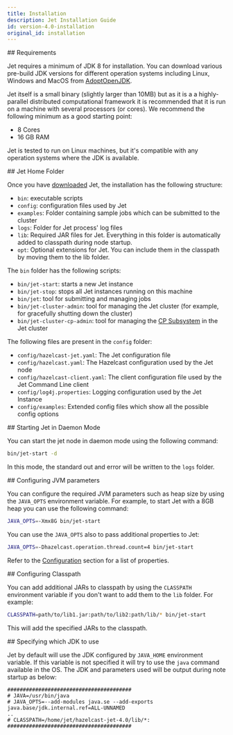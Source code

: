```yaml
---
title: Installation
description: Jet Installation Guide
id: version-4.0-installation
original_id: installation
---
```


## Requirements

Jet requires a minimum of JDK 8 for installation. You can download
various pre-build JDK versions for different operation systems
including Linux, Windows and MacOS from [AdoptOpenJDK](https://adoptopenjdk.net/).

Jet itself is a small binary (slightly larger than 10MB) but as it is a
a highly-parallel distributed computational framework it is recommended
that it is run on a machine with several processors (or cores). We
recommend the following minimum as a good starting point:

* 8 Cores
* 16 GB RAM

Jet is tested to run on Linux machines, but it's compatible with any
operation systems where the JDK is available.

## Jet Home Folder

Once you have [downloaded](/download) Jet, the installation has the
following structure:

* `bin`: executable scripts
* `config`: configuration files used by Jet
* `examples`: Folder containing sample jobs which can be submitted to
  the cluster
* `logs`: Folder for Jet process' log files  
* `lib`: Required JAR files for Jet. Everything in this folder is
  automatically added to classpath during node startup.
* `opt`: Optional extensions for Jet. You can include them in the
  classpath by moving them to the lib folder.

The `bin` folder has the following scripts:

* `bin/jet-start`: starts a new Jet instance
* `bin/jet-stop`: stops all Jet instances running on this machine
* `bin/jet`: tool for submitting and managing jobs
* `bin/jet-cluster-admin`: tool for managing the Jet cluster (for
  example, for gracefully shutting down the cluster)
* `bin/jet-cluster-cp-admin`: tool for managing the
  [CP Subsystem](../api/data-structures#cp-subsystem) in the Jet cluster

The following files are present in the `config` folder:

* `config/hazelcast-jet.yaml`: The Jet configuration file
* `config/hazelcast.yaml`: The Hazelcast configuration used by the Jet
  node
* `config/hazelcast-client.yaml`: The client configuration file used by
  the Jet Command Line client
* `config/log4j.properties`: Logging configuration used by the Jet
  Instance
* `config/examples`: Extended config files which show all the possible
  config options

## Starting Jet in Daemon Mode

You can start the jet node in daemon mode using the following command:

```bash
bin/jet-start -d
```

In this mode, the standard out and error will be written to the `logs`
folder.

## Configuring JVM parameters

You can configure the required JVM parameters such as heap size by
using the `JAVA_OPTS` environment variable. For example, to start
Jet with a 8GB heap you can use the following command:

```bash
JAVA_OPTS=-Xmx8G bin/jet-start
```

You can use the `JAVA_OPTS` also to pass additional properties to Jet:

```bash
JAVA_OPTS=-Dhazelcast.operation.thread.count=4 bin/jet-start
```

Refer to the [Configuration](configuration) section for a list of
properties.

## Configuring Classpath

You can add additional JARs to classpath by using the `CLASSPATH`
environment variable if you don't want to add them to the `lib` folder.
For example:

```bash
CLASSPATH=path/to/lib1.jar:path/to/lib2:path/lib/* bin/jet-start
```

This will add the specified JARs to the classpath.

## Specifying which JDK to use

Jet by default will use the JDK configured by `JAVA_HOME` environment
variable. If this variable is not specified it will try to use the
`java` command available in the OS. The JDK and parameters used will
be output during note startup as below:

```text
########################################
# JAVA=/usr/bin/java
# JAVA_OPTS=--add-modules java.se --add-exports java.base/jdk.internal.ref=ALL-UNNAMED
..
# CLASSPATH=/home/jet/hazelcast-jet-4.0/lib/*:
########################################
```
